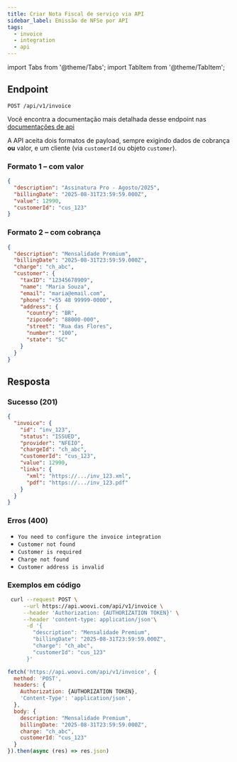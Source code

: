 ```yaml
---
title: Criar Nota Fiscal de serviço via API
sidebar_label: Emissão de NFSe por API
tags:
  - invoice
  - integration
  - api
---
```


import Tabs from '@theme/Tabs';
import TabItem from '@theme/TabItem';

## Endpoint

```http
POST /api/v1/invoice
```
Você encontra a documentação mais detalhada desse endpoint nas [documentações de api](https://developers.woovi.com/en/api#tag/invoice/paths/~1api~1v1~1invoice/post)


A API aceita dois formatos de payload, sempre exigindo dados de cobrança **ou** valor, e um cliente (via `customerId` ou objeto `customer`).

### Formato 1 – com valor

```json
{
  "description": "Assinatura Pro - Agosto/2025",
  "billingDate": "2025-08-31T23:59:59.000Z",
  "value": 12990,
  "customerId": "cus_123"
}
```

### Formato 2 – com cobrança

```json
{
  "description": "Mensalidade Premium",
  "billingDate": "2025-08-31T23:59:59.000Z",
  "charge": "ch_abc",
  "customer": {
    "taxID": "12345678909",
    "name": "Maria Souza",
    "email": "maria@email.com",
    "phone": "+55 48 99999-0000",
    "address": {
      "country": "BR",
      "zipcode": "88000-000",
      "street": "Rua das Flores",
      "number": "100",
      "state": "SC"
    }
  }
}
```

## Resposta

### Sucesso (201)

```json
{
  "invoice": {
    "id": "inv_123",
    "status": "ISSUED",
    "provider": "NFEIO",
    "chargeId": "ch_abc",
    "customerId": "cus_123",
    "value": 12990,
    "links": {
      "xml": "https://.../inv_123.xml",
      "pdf": "https://.../inv_123.pdf"
    }
  }
}
```

### Erros (400)

* `You need to configure the invoice integration`
* `Customer not found`
* `Customer is required`
* `Charge not found`
* `Customer address is invalid`

### Exemplos em código

<Tabs>
  <TabItem value="shell-curl" label="Shell + cURL" default>

```sh
 curl --request POST \
     --url https://api.woovi.com/api/v1/invoice \
     --header 'Authorization: {AUTHORIZATION TOKEN}' \
     --header 'content-type: application/json'\
      -d '{
        "description": "Mensalidade Premium",
        "billingDate": "2025-08-31T23:59:59.000Z",
        "charge": "ch_abc",
        "customerId": "cus_123"
      }'
```

</TabItem>
<TabItem value="javascript" label="JavaScript + Fetch" default>

```js
fetch('https://api.woovi.com/api/v1/invoice', {
  method: 'POST',
  headers: {
    Authorization: {AUTHORIZATION TOKEN},
    'Content-Type': 'application/json',
  },
  body: {
    description: "Mensalidade Premium",
    billingDate: "2025-08-31T23:59:59.000Z",
    charge: "ch_abc",
    customerId: "cus_123"
  }
}).then(async (res) => res.json)
```

  </TabItem>
</Tabs>
